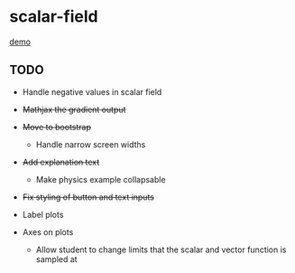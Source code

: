 scalar-field
============

[demo](https://rawgit.com/joebentley/scalar-field/master/index.html)

## TODO

* Handle negative values in scalar field

* ~~Mathjax the gradient output~~

* ~~Move to bootstrap~~

  * Handle narrow screen widths

* ~~Add explanation text~~

  * Make physics example collapsable

* ~~Fix styling of button and text inputs~~

* Label plots

* Axes on plots

  * Allow student to change limits that the scalar and vector function is sampled at
